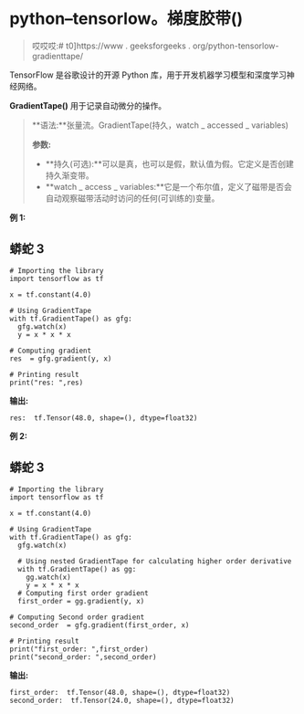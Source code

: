 # python–tensorlow。梯度胶带()

> 哎哎哎:# t0]https://www . geeksforgeeks . org/python-tensorlow-gradienttape/

TensorFlow 是谷歌设计的开源 Python 库，用于开发机器学习模型和深度学习神经网络。

**GradientTape()** 用于记录自动微分的操作。

> **语法:**张量流。GradientTape(持久，watch _ accessed _ variables)
> 
> **参数:**
> 
> *   **持久(可选):**可以是真，也可以是假，默认值为假。它定义是否创建持久渐变带。
> *   **watch _ access _ variables:**它是一个布尔值，定义了磁带是否会自动观察磁带活动时访问的任何(可训练的)变量。

**例 1:**

## 蟒蛇 3

```
# Importing the library
import tensorflow as tf

x = tf.constant(4.0)

# Using GradientTape
with tf.GradientTape() as gfg:
  gfg.watch(x)
  y = x * x * x

# Computing gradient
res  = gfg.gradient(y, x)

# Printing result
print("res: ",res)
```

**输出:**

```
res:  tf.Tensor(48.0, shape=(), dtype=float32)

```

**例 2:**

## 蟒蛇 3

```
# Importing the library
import tensorflow as tf

x = tf.constant(4.0)

# Using GradientTape
with tf.GradientTape() as gfg:
  gfg.watch(x)

  # Using nested GradientTape for calculating higher order derivative
  with tf.GradientTape() as gg:
    gg.watch(x)
    y = x * x * x
  # Computing first order gradient
  first_order = gg.gradient(y, x)

# Computing Second order gradient
second_order  = gfg.gradient(first_order, x) 

# Printing result
print("first_order: ",first_order)
print("second_order: ",second_order)
```

**输出:**

```
first_order:  tf.Tensor(48.0, shape=(), dtype=float32)
second_order:  tf.Tensor(24.0, shape=(), dtype=float32)

```